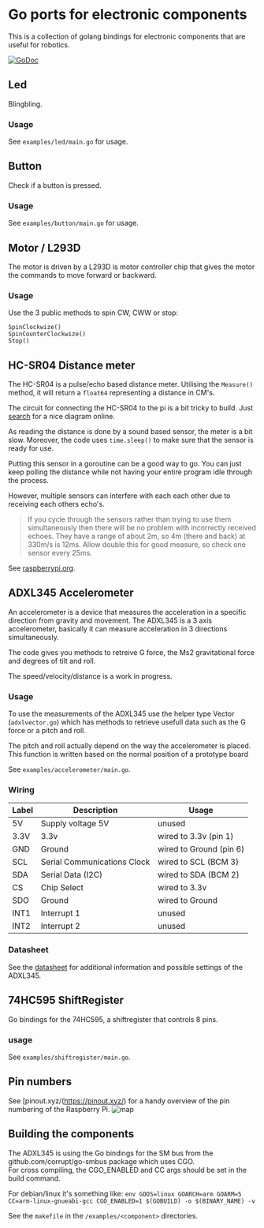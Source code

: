 # Go ports for electronic components

This is a collection of golang bindings for electronic components that are useful for robotics.

[![GoDoc](https://godoc.org/github.com/Grrrben/gpio?status.svg)](https://godoc.org/github.com/Grrrben/gpio)

## Led

Blingbling. 

### Usage
See `examples/led/main.go` for usage.

## Button

Check if a button is pressed. 

### Usage
See `examples/button/main.go` for usage.

## Motor / L293D

The motor is driven by a L293D is motor controller chip that 
gives the motor the commands to move forward or backward.  

### Usage
Use the 3 public methods to spin CW, CWW or stop:
```
SpinClockwize()
SpinCounterClockwize()
Stop()
```

## HC-SR04 Distance meter

The HC-SR04 is a pulse/echo based distance meter. 
Utilising the `Measure()` method, it will return a `float64` representing a distance in CM's.

The circuit for connecting the HC-SR04 to the pi is a bit tricky to build. 
Just [search](https://duckduckgo.com/?q=HC-SR04+circuit+raspberry&t=ffab&iax=images&ia=images&iai=https%3A%2F%2Ftutorials-raspberrypi.de%2Fwp-content%2Fuploads%2F2014%2F05%2Fultraschall_Steckplatine.png) for a nice diagram online.

As reading the distance is done by a sound based sensor, the meter is a bit slow. 
Moreover, the code uses `time.sleep()` to make sure that the sensor is ready for use. 

Putting this sensor in a goroutine can be a good way to go. 
You can just keep polling the distance while not having your entire program idle 
through the process.

However, multiple sensors can interfere with each each other due to receiving each others echo's.

> If you cycle through the sensors rather than trying to use them simultaneously 
then there will be no problem with incorrectly received echoes. 
They have a range of about 2m, so 4m (there and back) at 330m/s is 12ms. 
Allow double this for good measure, so check one sensor every 25ms.

See [raspberrypi.org](https://www.raspberrypi.org/forums/viewtopic.php?t=188700).

## ADXL345 Accelerometer

An accelerometer is a device that measures the acceleration in a specific direction from gravity and movement.
The ADXL345 is a 3 axis accelerometer, basically it can measure acceleration in 3 directions simultaneously.

The code gives you methods to retreive G force, the Ms2 gravitational force and degrees of tilt and roll.

The speed/velocity/distance is a work in progress. 

### Usage

To use the measurements of the ADXL345 use the helper type Vector (`adxlvector.go`) which 
has methods to retrieve usefull data such as the G force or a pitch and roll.
 
The pitch and roll actually depend on the way the accelerometer is placed.
This function is written based on the normal position of a prototype board

See `examples/accelerometer/main.go`.

### Wiring

Label | Description | Usage
--- | --- | ---
| 5V | Supply voltage 5V | unused |  
| 3.3V | 3.3v | wired to 3.3v (pin 1) |
| GND | Ground | wired to Ground (pin 6) |  
| SCL | Serial Communications Clock | wired to SCL (BCM 3) |   
| SDA | Serial Data (I2C) | wired to SDA (BCM 2) |   
| CS | Chip Select | wired to 3.3v |  
| SDO | Ground | wired to Ground |  
| INT1 | Interrupt 1 | unused |  
| INT2 | Interrupt 2 | unused |

### Datasheet

See the [datasheet](https://www.analog.com/media/en/technical-documentation/data-sheets/ADXL345.pdf) for 
additional information and possible settings of the ADXL345.

## 74HC595 ShiftRegister

Go bindings for the 74HC595, a shiftregister that controls 8 pins.

### usage

See `examples/shiftregister/main.go`.

## Pin numbers

See [pinout.xyz/(https://pinout.xyz/) for a handy overview of the pin numbering of the Raspberry Pi.
![map](https://pinout.xyz/resources/raspberry-pi-pinout.png)

## Building the components

The ADXL345 is using the Go bindings for the SM bus from the 
github.com/corrupt/go-smbus package which uses CGO.  
For cross compiling, the CGO_ENABLED and CC args should be set in the build command.  

For debian/linux it's something like: 
`env GOOS=linux GOARCH=arm GOARM=5 CC=arm-linux-gnueabi-gcc CGO_ENABLED=1 $(GOBUILD) -o $(BINARY_NAME) -v`

See the `makefile` in the `/examples/<component>` directories.